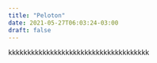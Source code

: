 ```yaml
---
title: "Peloton"
date: 2021-05-27T06:03:24-03:00
draft: false
---
```

kkkkkkkkkkkkkkkkkkkkkkkkkkkkkkkkkkkkk

